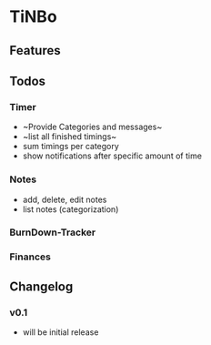 # TiNBo

## Features

## Todos

### Timer
- ~Provide Categories and messages~
- ~list all finished timings~
- sum timings per category
- show notifications after specific amount of time
### Notes
- add, delete, edit notes
- list notes (categorization)
### BurnDown-Tracker
### Finances

## Changelog
### v0.1
- will be initial release